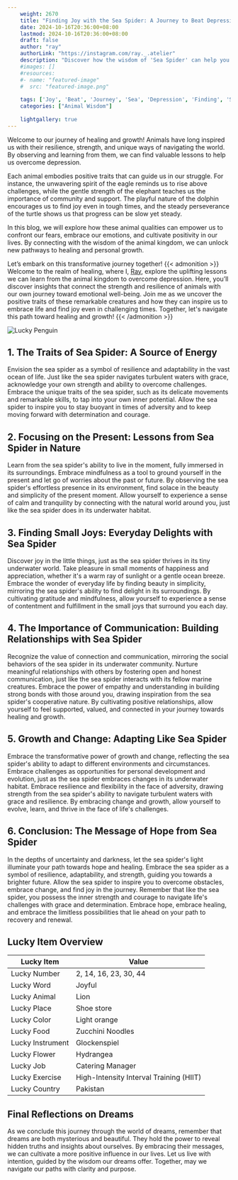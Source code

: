 ```yaml
---
    weight: 2670
    title: "Finding Joy with the Sea Spider: A Journey to Beat Depression"  # Assuming 'title' column exists
    date: 2024-10-16T20:36:00+08:00
    lastmod: 2024-10-16T20:36:00+08:00
    draft: false
    author: "ray"
    authorLink: "https://instagram.com/ray._.atelier"
    description: "Discover how the wisdom of 'Sea Spider' can help you overcome depression and find joy in your life journey."
    #images: []
    #resources:
    #- name: "featured-image"
    #  src: "featured-image.png"
    
    tags: ['Joy', 'Beat', 'Journey', 'Sea', 'Depression', 'Finding', 'Spider']
    categories: ["Animal Wisdom"]
    
    lightgallery: true
---
```

    
Welcome to our journey of healing and growth! Animals have long inspired us with their resilience, strength, and unique ways of navigating the world. By observing and learning from them, we can find valuable lessons to help us overcome depression.

Each animal embodies positive traits that can guide us in our struggle. For instance, the unwavering spirit of the eagle reminds us to rise above challenges, while the gentle strength of the elephant teaches us the importance of community and support. The playful nature of the dolphin encourages us to find joy even in tough times, and the steady perseverance of the turtle shows us that progress can be slow yet steady.

In this blog, we will explore how these animal qualities can empower us to confront our fears, embrace our emotions, and cultivate positivity in our lives. By connecting with the wisdom of the animal kingdom, we can unlock new pathways to healing and personal growth.

Let’s embark on this transformative journey together!
{{< admonition >}}
Welcome to the realm of healing, where I, [Ray](https://instagram.com/ray._.atelier), explore the uplifting lessons we can learn from the animal kingdom to overcome depression. Here, you’ll discover insights that connect the strength and resilience of animals with our own journey toward emotional well-being. Join me as we uncover the positive traits of these remarkable creatures and how they can inspire us to embrace life and find joy even in challenging times. Together, let's navigate this path toward healing and growth!
{{< /admonition >}}

![Lucky Penguin](https://cdn.pixabay.com/photo/2024/09/07/02/34/penguins-9028827_1280.jpg "Lucky Penguin")

## 1. The Traits of Sea Spider: A Source of Energy
Envision the sea spider as a symbol of resilience and adaptability in the vast ocean of life. Just like the sea spider navigates turbulent waters with grace, acknowledge your own strength and ability to overcome challenges. Embrace the unique traits of the sea spider, such as its delicate movements and remarkable skills, to tap into your own inner potential. Allow the sea spider to inspire you to stay buoyant in times of adversity and to keep moving forward with determination and courage.

## 2. Focusing on the Present: Lessons from Sea Spider in Nature
Learn from the sea spider's ability to live in the moment, fully immersed in its surroundings. Embrace mindfulness as a tool to ground yourself in the present and let go of worries about the past or future. By observing the sea spider's effortless presence in its environment, find solace in the beauty and simplicity of the present moment. Allow yourself to experience a sense of calm and tranquility by connecting with the natural world around you, just like the sea spider does in its underwater habitat.

## 3. Finding Small Joys: Everyday Delights with Sea Spider
Discover joy in the little things, just as the sea spider thrives in its tiny underwater world. Take pleasure in small moments of happiness and appreciation, whether it's a warm ray of sunlight or a gentle ocean breeze. Embrace the wonder of everyday life by finding beauty in simplicity, mirroring the sea spider's ability to find delight in its surroundings. By cultivating gratitude and mindfulness, allow yourself to experience a sense of contentment and fulfillment in the small joys that surround you each day.

## 4. The Importance of Communication: Building Relationships with Sea Spider
Recognize the value of connection and communication, mirroring the social behaviors of the sea spider in its underwater community. Nurture meaningful relationships with others by fostering open and honest communication, just like the sea spider interacts with its fellow marine creatures. Embrace the power of empathy and understanding in building strong bonds with those around you, drawing inspiration from the sea spider's cooperative nature. By cultivating positive relationships, allow yourself to feel supported, valued, and connected in your journey towards healing and growth.

## 5. Growth and Change: Adapting Like Sea Spider
Embrace the transformative power of growth and change, reflecting the sea spider's ability to adapt to different environments and circumstances. Embrace challenges as opportunities for personal development and evolution, just as the sea spider embraces changes in its underwater habitat. Embrace resilience and flexibility in the face of adversity, drawing strength from the sea spider's ability to navigate turbulent waters with grace and resilience. By embracing change and growth, allow yourself to evolve, learn, and thrive in the face of life's challenges.

## 6. Conclusion: The Message of Hope from Sea Spider
In the depths of uncertainty and darkness, let the sea spider's light illuminate your path towards hope and healing. Embrace the sea spider as a symbol of resilience, adaptability, and strength, guiding you towards a brighter future. Allow the sea spider to inspire you to overcome obstacles, embrace change, and find joy in the journey. Remember that like the sea spider, you possess the inner strength and courage to navigate life's challenges with grace and determination. Embrace hope, embrace healing, and embrace the limitless possibilities that lie ahead on your path to recovery and renewal.


## Lucky Item Overview
| Lucky Item          | Value              |
|---------------|--------------------|
| Lucky Number        | 2, 14, 16, 23, 30, 44  |
| Lucky Word          | Joyful |
| Lucky Animal        | Lion |
| Lucky Place         | Shoe store     |
| Lucky Color         | Light orange     |
| Lucky Food          | Zucchini Noodles      |
| Lucky Instrument    | Glockenspiel |
| Lucky Flower        | Hydrangea    |
| Lucky Job           | Catering Manager       |
| Lucky Exercise      | High-Intensity Interval Training (HIIT)  |
| Lucky Country       | Pakistan    |


##  Final Reflections on Dreams

As we conclude this journey through the world of dreams, remember that dreams are both mysterious and beautiful. They hold the power to reveal hidden truths and insights about ourselves. By embracing their messages, we can cultivate a more positive influence in our lives. Let us live with intention, guided by the wisdom our dreams offer. Together, may we navigate our paths with clarity and purpose.
